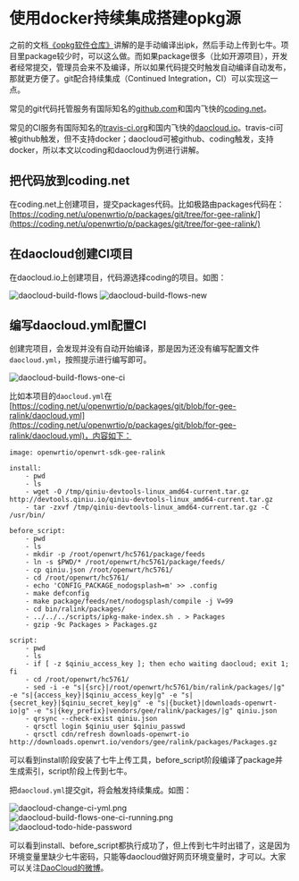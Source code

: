 # 使用docker持续集成搭建opkg源

之前的文档[《opkg软件仓库》](/docs/create-opkg-package-repository/)讲解的是手动编译出ipk，然后手动上传到七牛。项目里package较少时，可以这么做。而如果package很多（比如开源项目），开发者经常提交，管理员会来不及编译，所以如果代码提交时触发自动编译自动发布，那就更方便了。git配合持续集成（Continued Integration，CI）可以实现这一点。

常见的git代码托管服务有国际知名的[github.com](https://github.com/)和国内飞快的[coding.net](http://coding.net/)。

常见的CI服务有国际知名的[travis-ci.org](https://travis-ci.org/)和国内飞快的[daocloud.io](https://account.daocloud.io/signup?invite_code=c8bkkhc1uq8i7z8nin93)。travis-ci可被github触发，但不支持docker；daocloud可被github、coding触发，支持docker，所以本文以coding和daocloud为例进行讲解。

## 把代码放到coding.net

在coding.net上创建项目，提交packages代码。比如极路由packages代码在：[https://coding.net/u/openwrtio/p/packages/git/tree/for-gee-ralink/](https://coding.net/u/openwrtio/p/packages/git/tree/for-gee-ralink/)

## 在daocloud创建CI项目

在daocloud.io上创建项目，代码源选择coding的项目。如图：

![daocloud-build-flows](images/daocloud-build-flows.png)
![daocloud-build-flows-new](images/daocloud-build-flows-new.png)

## 编写daocloud.yml配置CI

创建完项目，会发现并没有自动开始编译，那是因为还没有编写配置文件`daocloud.yml`，按照提示进行编写即可。

![daocloud-build-flows-one-ci](images/daocloud-build-flows-one-ci.png)

比如本项目的`daocloud.yml`在[https://coding.net/u/openwrtio/p/packages/git/blob/for-gee-ralink/daocloud.yml](https://coding.net/u/openwrtio/p/packages/git/blob/for-gee-ralink/daocloud.yml)，内容如下：

```
image: openwrtio/openwrt-sdk-gee-ralink

install:
    - pwd
    - ls
    - wget -O /tmp/qiniu-devtools-linux_amd64-current.tar.gz http://devtools.qiniu.io/qiniu-devtools-linux_amd64-current.tar.gz
    - tar -zxvf /tmp/qiniu-devtools-linux_amd64-current.tar.gz -C /usr/bin/

before_script:
    - pwd
    - ls
    - mkdir -p /root/openwrt/hc5761/package/feeds
    - ln -s $PWD/* /root/openwrt/hc5761/package/feeds/
    - cp qiniu.json /root/openwrt/hc5761/
    - cd /root/openwrt/hc5761/
    - echo 'CONFIG_PACKAGE_nodogsplash=m' >> .config
    - make defconfig
    - make package/feeds/net/nodogsplash/compile -j V=99
    - cd bin/ralink/packages/
    - ../../../scripts/ipkg-make-index.sh . > Packages
    - gzip -9c Packages > Packages.gz

script:
    - pwd
    - ls
    - if [ -z $qiniu_access_key ]; then echo waiting daocloud; exit 1; fi
    - cd /root/openwrt/hc5761/
    - sed -i -e "s|{src}|/root/openwrt/hc5761/bin/ralink/packages/|g" -e "s|{access_key}|$qiniu_access_key|g" -e "s|{secret_key}|$qiniu_secret_key|g" -e "s|{bucket}|downloads-openwrt-io|g" -e "s|{key_prefix}|vendors/gee/ralink/packages/|g" qiniu.json
    - qrsync --check-exist qiniu.json
    - qrsctl login $qiniu_user $qiniu_passwd
    - qrsctl cdn/refresh downloads-openwrt-io http://downloads.openwrt.io/vendors/gee/ralink/packages/Packages.gz
```

可以看到install阶段安装了七牛上传工具，before_script阶段编译了package并生成索引，script阶段上传到七牛。

把`daocloud.yml`提交git，将会触发持续集成。如图：

![daocloud-change-ci-yml.png](images/daocloud-change-ci-yml.png)
![daocloud-build-flows-one-ci-running.png](images/daocloud-build-flows-one-ci-running.png)
![daocloud-todo-hide-password](images/daocloud-todo-hide-password.png)

可以看到install、before_script都执行成功了，但上传到七牛时出错了，这是因为环境变量里缺少七牛密码，只能等daocloud做好网页环境变量时，才可以。大家可以关注[DaoCloud的微博](http://weibo.com/u/5424712657)。

<!-- 多说评论框 start -->
<div class="ds-thread" data-thread-key="docs-create-opkg-package-repository-using-docker-ci" data-title="使用docker持续集成搭建opkg软件仓库" data-url="http://openwrt.io/docs/create-opkg-package-repository-using-docker-ci/"></div>
<!-- 多说评论框 end -->
